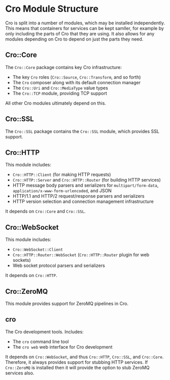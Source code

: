 # Cro Module Structure

Cro is split into a number of modules, which may be installed independently.
This means that containers for services can be kept samller, for example by
only including the parts of Cro that they are using. It also allows for any
modules depending on Cro to depend on just the parts they need.

## Cro::Core

The `Cro::Core` package contains key Cro infrastructure:

* The key `Cro` roles (`Cro::Source`, `Cro::Transform`, and so forth)
* The `Cro` composer along with its default connection manager
* The `Cro::Uri` and `Cro::MediaType` value types
* The `Cro::TCP` module, providing TCP support

All other Cro modules ultimately depend on this.

## Cro::SSL

The `Cro::SSL` package contains the `Cro::SSL` module, which provides SSL
support.

## Cro::HTTP

This module includes:

* `Cro::HTTP::Client` (for making HTTP requests)
* `Cro::HTTP::Server` and `Cro::HTTP::Router` (for building HTTP services)
* HTTP message body parsers and serializers for `multipart/form-data`,
  `application/x-www-form-urlencoded`, and JSON
* HTTP/1.1 and HTTP/2 request/response parsers and serializers
* HTTP version selection and connection management infrastructure

It depends on `Cro::Core` and `Cro::SSL`.

## Cro::WebSocket

This module includes:

* `Cro::WebSocket::Client`
* `Cro::HTTP::Router::WebSocket` (`Cro::HTTP::Router` plugin for web sockets)
* Web socket protocol parsers and serializers

It depends on `Cro::HTTP`.

## Cro::ZeroMQ

This module provides support for ZeroMQ pipelines in Cro.

## cro

The Cro development tools. Includes:

* The `cro` command line tool
* The `cro web` web interface for Cro development

It depends on `Cro::WebSocket`, and thus `Cro::HTTP`, `Cro::SSL`, and
`Cro::Core`. Therefore, it always provides support for stubbing HTTP services.
If `Cro::ZeroMQ` is installed then it will provide the option to stub ZeroMQ
services also.
